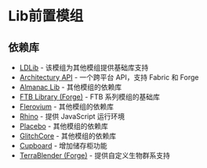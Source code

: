# Lib前置模组

## 依赖库
- [LDLib](https://www.curseforge.com/minecraft/mc-mods/ldlib) - 该模组为其他模组提供基础库支持
- [Architectury API](https://www.curseforge.com/minecraft/mc-mods/architectury-api) - 一个跨平台 API，支持 Fabric 和 Forge
- [Almanac Lib](https://www.curseforge.com/minecraft/mc-mods/almanac-lib) - 其他模组的依赖库
- [FTB Library (Forge)](https://www.curseforge.com/minecraft/mc-mods/ftb-library-forge) - FTB 系列模组的基础库
- [Flerovium](https://www.curseforge.com/minecraft/mc-mods/flerovium) - 其他模组的依赖库
- [Rhino](https://www.curseforge.com/minecraft/mc-mods/rhino) - 提供 JavaScript 运行环境
- [Placebo](https://www.curseforge.com/minecraft/mc-mods/placebo) - 其他模组的依赖库
- [GlitchCore](https://www.curseforge.com/minecraft/mc-mods/glitchcore) - 其他模组的依赖库
- [Cupboard](https://www.curseforge.com/minecraft/mc-mods/cupboard) - 增加储存柜功能
- [TerraBlender (Forge)](https://www.curseforge.com/minecraft/mc-mods/terrablender) - 提供自定义生物群系支持 